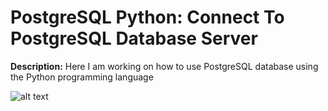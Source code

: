 # PostgreSQL Python: Connect To PostgreSQL Database Server

**Description:** Here I am working on how to use PostgreSQL database using the Python programming language <br>

![alt text](https://miro.medium.com/max/750/1*IW4iIzJdAX0kAmUGmZApnQ.png)
